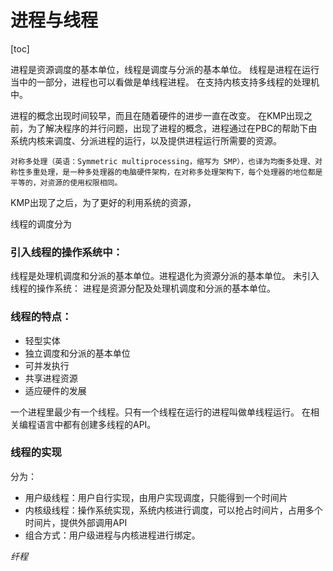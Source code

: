 # 进程与线程

[toc]

进程是资源调度的基本单位，线程是调度与分派的基本单位。
线程是进程在运行当中的一部分，进程也可以看做是单线程进程。
在支持内核支持多线程的处理机中。

进程的概念出现时间较早，而且在随着硬件的进步一直在改变。
在KMP出现之前，为了解决程序的并行问题，出现了进程的概念，进程通过在PBC的帮助下由系统内核来调度、分派进程的运行，以及提供进程运行所需要的资源。

```
对称多处理（英语：Symmetric multiprocessing，缩写为 SMP），也译为均衡多处理、对称性多重处理，是一种多处理器的电脑硬件架构，在对称多处理架构下，每个处理器的地位都是平等的，对资源的使用权限相同。
```
KMP出现了之后，为了更好的利用系统的资源，

线程的调度分为

### 引入线程的操作系统中：
线程是处理机调度和分派的基本单位。进程退化为资源分派的基本单位。
未引入线程的操作系统：
进程是资源分配及处理机调度和分派的基本单位。

### 线程的特点：
- 轻型实体
- 独立调度和分派的基本单位
- 可并发执行
- 共享进程资源
- 适应硬件的发展

一个进程里最少有一个线程。只有一个线程在运行的进程叫做单线程运行。
在相关编程语言中都有创建多线程的API。

### 线程的实现
分为：
- 用户级线程：用户自行实现，由用户实现调度，只能得到一个时间片
- 内核级线程：操作系统实现，系统内核进行调度，可以抢占时间片，占用多个时间片，提供外部调用API
- 组合方式：用户级进程与内核进程进行绑定。

_纤程_
